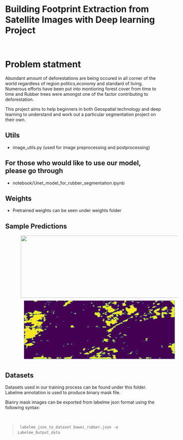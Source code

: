# Building Footprint Extraction from Satellite Images with Deep learning Project


</br>

# Problem statment
Abundant amount of deforestations are being occured in all corner of the world regardless of region politics,economy and standard of living. Numerous efforts have been put into montioring forest cover from time to time and Rubber trees were amongst one of the factor contributing to deforestation.

This project aims to help beginners in both Geospatial technology and deep learning to understand and work out a particular segmentation project on their own.


## Utils
- image_utils.py (used for image preprocessing and postprocessing)

## For those who would like to use our model, please go through 
- notebook/Unet_model_for_rubber_segmentation.ipynb 

## Weights
- Pretrained weights can be seen under weights folder

## Sample Predictions
 <img src="/Inference%20Resutlts/1.Inference.jpg" width="550" height="200" hspace="50"> 
 
 <img src="/Inference%20Resutlts/1.Predict.png" width="550" height="200" hspace="50"> 
 
## Datasets

Datasets used in our training process can be found under this folder. Labelme annotation is used to produce binary mask file.

<p>Bianry mask images can be exported from labelme json format using the following syntax: </p> <br> 

> <code> labelme_json_to_dataset Dawei_rubber.json -o Labelme_Output_data </code>

